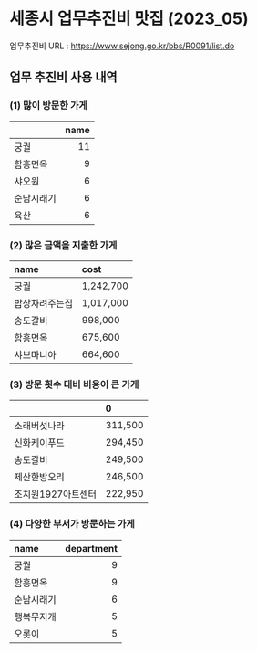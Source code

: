 
# 세종시 업무추진비 맛집 (2023_05)

업무추진비 URL : https://www.sejong.go.kr/bbs/R0091/list.do

## 업무 추진비 사용 내역

### (1) 많이 방문한 가게

|            |   name |
|:-----------|-------:|
| 궁궐       |     11 |
| 함흥면옥   |      9 |
| 샤오원     |      6 |
| 순남시래기 |      6 |
| 육산       |      6 |

### (2) 많은 금액을 지출한 가게

| name           | cost      |
|:---------------|:----------|
| 궁궐           | 1,242,700 |
| 밥상차려주는집 | 1,017,000 |
| 송도갈비       | 998,000   |
| 함흥면옥       | 675,600   |
| 샤브마니아     | 664,600   |

### (3) 방문 횟수 대비 비용이 큰 가게

|                    | 0       |
|:-------------------|:--------|
| 소래버섯나라       | 311,500 |
| 신화케이푸드       | 294,450 |
| 송도갈비           | 249,500 |
| 제산한방오리       | 246,500 |
| 조치원1927아트센터 | 222,950 |

### (4) 다양한 부서가 방문하는 가게

| name       |   department |
|:-----------|-------------:|
| 궁궐       |            9 |
| 함흥면옥   |            9 |
| 순남시래기 |            6 |
| 행복무지개 |            5 |
| 오롯이     |            5 |

